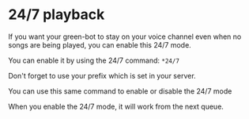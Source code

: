 # 24/7 playback

If you want your green-bot to stay on your voice channel even when no songs are being played, you can enable this 24/7 mode.

You can enable it by using the 24/7 command: `*24/7`

Don't forget to use your prefix which is set in your server.

You can use this same command to enable or disable the 24/7 mode

When you enable the 24/7 mode, it will work from the next queue.

